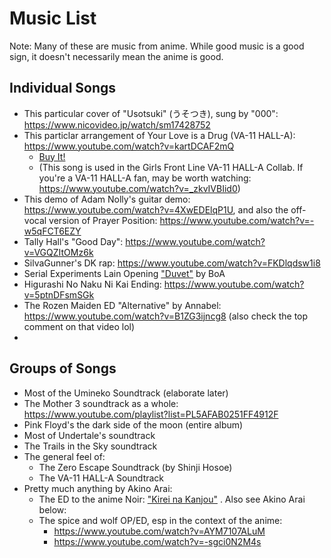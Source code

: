 # Music List

Note: Many of these are music from anime. While good music is a good sign, it doesn't necessarily mean the anime is good.

## Individual Songs

- This particular cover of "Usotsuki" (うそつき), sung by "000": https://www.nicovideo.jp/watch/sm17428752
- This particlar arrangement of Your Love is a Drug (VA-11 HALL-A): https://www.youtube.com/watch?v=kartDCAF2mQ
  - [Buy It!](https://garoad.bandcamp.com/track/your-love-is-a-drug-ft-adriana-figueroa-insaneintherain-arrange)
  - (This song is used in the Girls Front Line VA-11 HALL-A Collab. If you're a VA-11 HALL-A fan, may be worth watching: https://www.youtube.com/watch?v=_zkvIVBIid0)
- This demo of Adam Nolly's guitar demo: https://www.youtube.com/watch?v=4XwEDElqP1U, and also the off-vocal version of Prayer Position: https://www.youtube.com/watch?v=-w5qFCT6EZY
- Tally Hall's "Good Day": https://www.youtube.com/watch?v=VGQZItOMz6k
- SilvaGunner's DK rap: https://www.youtube.com/watch?v=FKDlqdsw1i8
- Serial Experiments Lain Opening ["Duvet"](https://www.youtube.com/watch?v=TziGMDe5u2w) by BoA
- Higurashi No Naku Ni Kai Ending: https://www.youtube.com/watch?v=5ptnDFsmSGk
- The Rozen Maiden ED "Alternative" by Annabel: https://www.youtube.com/watch?v=B1ZG3ijncg8 (also check the top comment on that video lol)
- 

## Groups of Songs

- Most of the Umineko Soundtrack (elaborate later)
- The Mother 3 soundtrack as a whole: https://www.youtube.com/playlist?list=PL5AFAB0251FF4912F
- Pink Floyd's the dark side of the moon (entire album)
- Most of Undertale's soundtrack
- The Trails in the Sky soundtrack
- The general feel of:
  - The Zero Escape Soundtrack (by Shinji Hosoe)
  - The VA-11 HALL-A Soundtrack
- Pretty much anything by Akino Arai:
  - The ED to the anime Noir: ["Kirei na Kanjou"](https://www.youtube.com/watch?v=faDv1ws-Gjc) . Also see Akino Arai below:
  - The spice and wolf OP/ED, esp in the context of the anime:
    - https://www.youtube.com/watch?v=AYM7107ALuM
    - https://www.youtube.com/watch?v=-sgci0N2M4s
